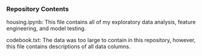 ### Repository Contents

housing.ipynb: This file contains all of my exploratory data analysis, feature engineering, and model testing.

codebook.txt: The data was too large to contain in this repository, however, this file contains descriptions of all data columns.
